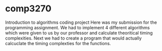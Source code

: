 # comp3270
Introduction to algorithms coding project
Here was my submission for the programming assignment. We had to implement 4 different algorithms which were given to us by our professor and calculate theoritical timing complexities. Next we had to create a program that would actually calcuclate the timing complexties for the functions. 
